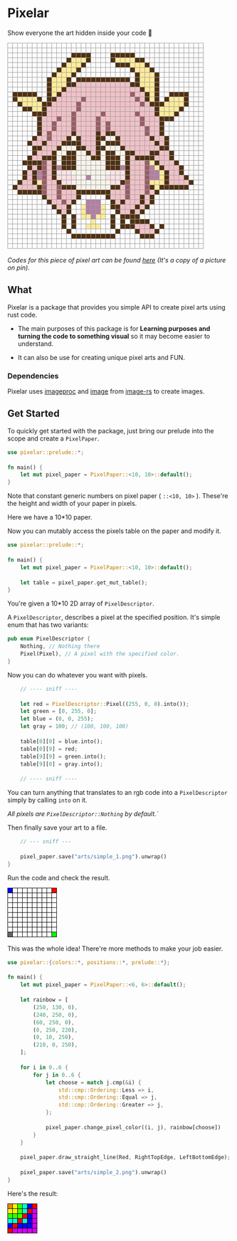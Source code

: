 # Pixelar

Show everyone the art hidden inside your code 🧁

![Alt text](arts/chico.png)

_Codes for this piece of pixel art can be found [here](src\drawings\custom\chico.rs) (It's a copy of a picture on pin)._

## What

Pixelar is a package that provides you simple API to create pixel arts using rust code.

- The main purposes of this package is for **Learning purposes and turning the code to something visual** so it may become easier to understand.

- It can also be use for creating unique pixel arts and FUN.

### Dependencies

Pixelar uses [imageproc](https://github.com/image-rs/imageproc) and [image](https://github.com/image-rs/image) from [image-rs](https://github.com/image-rs) to create images.

## Get Started

To quickly get started with the package, just bring our prelude into the scope and create a `PixelPaper`.

``` rust
use pixelar::prelude::*;

fn main() {
    let mut pixel_paper = PixelPaper::<10, 10>::default();
}
```

Note that constant generic numbers on pixel paper ( `::<10, 10>` ). These're the height and width of your paper in pixels.

Here we have a 10*10 paper.

Now you can mutably access the pixels table on the paper and modify it.

``` rust
use pixelar::prelude::*;

fn main() {
    let mut pixel_paper = PixelPaper::<10, 10>::default();

    let table = pixel_paper.get_mut_table();
}
```

You're given a 10*10 2D array of `PixelDescriptor`.

A `PixelDescriptor`, describes a pixel at the specified position. It's simple enum that has two variants:

``` rust
pub enum PixelDescriptor {
    Nothing, // Nothing there
    Pixel(Pixel), // A pixel with the specified color.
}
```

Now you can do whatever you want with pixels.

``` rust
    // ---- sniff ----

    let red = PixelDescriptor::Pixel((255, 0, 0).into());
    let green = [0, 255, 0];
    let blue = (0, 0, 255);
    let gray = 100; // (100, 100, 100)

    table[0][0] = blue.into();
    table[0][9] = red;
    table[9][9] = green.into();
    table[9][0] = gray.into();
 
    // ---- sniff ----
```

You can turn anything that translates to an rgb code into a `PixelDescriptor` simply by calling `into` on it.

_All pixels are `PixelDescriptor::Nothing` by default.`_

Then finally save your art to a file.

``` rust
    // --- sniff ---

    pixel_paper.save("arts/simple_1.png").unwrap()
}
```

Run the code and check the result.

![Alt text](arts/simple_1.png)

This was the whole idea! There're more methods to make your job easier.

``` rust
use pixelar::{colors::*, positions::*, prelude::*};

fn main() {
    let mut pixel_paper = PixelPaper::<6, 6>::default();

    let rainbow = [
        (250, 130, 0),
        (240, 250, 0),
        (60, 250, 0),
        (0, 250, 220),
        (0, 10, 250),
        (210, 0, 250),
    ];

    for i in 0..6 {
        for j in 0..6 {
            let choose = match j.cmp(&i) {
                std::cmp::Ordering::Less => i,
                std::cmp::Ordering::Equal => j,
                std::cmp::Ordering::Greater => j,
            };

            pixel_paper.change_pixel_color((i, j), rainbow[choose])
        }
    }

    pixel_paper.draw_straight_line(Red, RightTopEdge, LeftBottomEdge);

    pixel_paper.save("arts/simple_2.png").unwrap()
}
```

Here's the result:

![Alt text](arts/simple_2.png)

